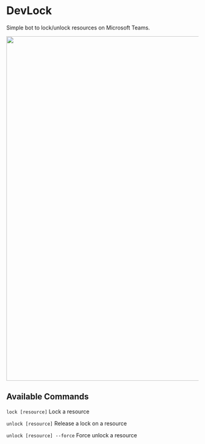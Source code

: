 # DevLock

Simple bot to lock/unlock resources on Microsoft Teams.





<img width="900" src="https://github.com/user-attachments/assets/88939c61-3350-49c2-b948-08c6d06af0d4" />



## Available Commands

`lock [resource]` Lock a resource

`unlock [resource]` Release a lock on a resource

`unlock [resource] --force` Force unlock a resource
